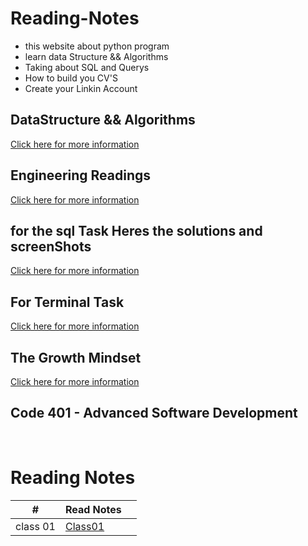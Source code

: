 # Reading-Notes

* this website about python program
* learn data Structure && Algorithms 
* Taking about SQL and Querys 
* How to build you CV'S 
* Create your Linkin Account 


## DataStructure && Algorithms 
[Click here for more information](./DataStructureAlgo.md)


## Engineering Readings
[Click here for more information](./EngineeringReadings.md)


## for the sql Task Heres the solutions and screenShots
[Click here for more information](./SQL.md)


## For Terminal Task 
[Click here for more information](./Terminal.md)

## The Growth Mindset
[Click here for more information](./TheGrowthMindset.MD)



<!-- ## Code 102 - Intro to Software Development

## Code 201 - Foundations of Software Development

## Code 301 - Intermediate Software Development -->

## Code 401 - Advanced Software Development

<!-- <table>
    <tr>
        <td>#</td>
        <td>class</td>
    </tr>
    <tr>
        
       
    </tr>

</table> -->

<br>

# Reading Notes
| # | Read Notes | |    
| --- | --- | ---
| class 01 | [Class01](./class01.md) |



<!-- ## CLASS-01
------
  [Class01](./class01.md) -->




